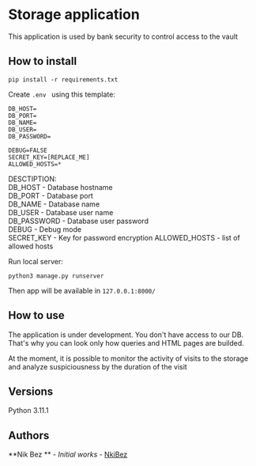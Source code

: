 # Storage application
This application is used by bank security to control access to the vault

## How to install
````
pip install -r requirements.txt
````

Create `.env ` using this template:

````
DB_HOST=
DB_PORT=
DB_NAME=
DB_USER=
DB_PASSWORD=

DEBUG=FALSE
SECRET_KEY=[REPLACE_ME]
ALLOWED_HOSTS=*
````
DESCTIPTION:  
DB_HOST - Database hostname   
DB_PORT - Database port   
DB_NAME - Database name   
DB_USER - Database user name   
DB_PASSWORD - Database user password   
DEBUG - Debug mode  
SECRET_KEY -  Key for password encryption
ALLOWED_HOSTS - list of allowed hosts  


Run local server:
````
python3 manage.py runserver
````

Then app will be available in `127.0.0.1:8000/`

## How to use
The application is under development. You don't have access to our DB. That's why you can look only how queries and HTML pages are builded. 

At the moment, it is possible to monitor the activity of visits to the storage and analyze suspiciousness by the duration of the visit

## Versions
Python 3.11.1

## Authors
**Nik Bez ** - *Initial works* - [NkiBez](https://github.com/NikBez)
